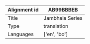 |Alignment id | AB99BBBEB
| --- | --- 
|Title | Jambhala Series 
|Type | translation
|Languages | ['en', 'bo']